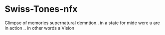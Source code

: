 # Swiss-Tones-nfx
Glimpse of memories supernatural demntion.. in a state for mide were u are in action .. in other words a Vision 
